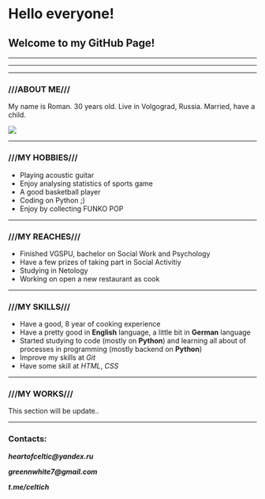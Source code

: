 # __Hello everyone!__

##  Welcome to my GitHub Page!
-----------------------------
-----------------------------
-----------------------------
### ///ABOUT ME///

My name is Roman. 30 years old. Live in Volgograd, Russia. Married, have a child.

![](https://photos.google.com/share/AF1QipMnbNG9QKQHuWRpfvATJ78OXCHHNND4OKuF1YjKnVOvQhB2KC10KuxzcfaQeb3-4w?key=b3I2c2JhR1FyOVpjdEM0ekRxNk1fUnhQZldKY1VR)

----------

### ///MY HOBBIES///

- Playing acoustic guitar
- Enjoy analysing statistics of sports game
- A good basketball player
- Coding on Python ;)
- Enjoy by collecting FUNKO POP
---------------------------------
### ///MY REACHES///

- Finished VGSPU, bachelor on Social Work and Psychology
- Have a few prizes of taking part in Social Activitiy
- Studying in Netology
- Working on open a new restaurant as cook
----------------------------------
### ///MY SKILLS///

- Have a good, 8 year of cooking experience
- Have a pretty good in **English** language, a little bit in **German** language
- Started studying to code (mostly on **Python**) and  learning all about of processes in programming (mostly backend on **Python**)
- Improve my skills at _Git_
- Have some skill at _HTML_, _CSS_

---------------
### ///MY WORKS///

This section will be update..

----------------
### Contacts:

*__heartofceltic@yandex.ru__*

*__greennwhite7@gmail.com__*

*__t.me/celtich__*

